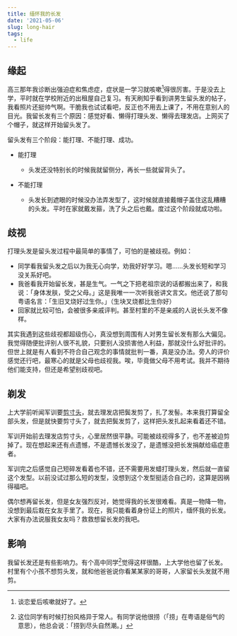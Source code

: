 ```yaml
---
title: 缅怀我的长发
date: '2021-05-06'
slug: long-hair
tags:
  - life
---
```


## 缘起

高三那年我诊断出强迫症和焦虑症，症状是一学习就咳嗽[^sou]得很厉害。于是没去上学，平时就在学校附近的出租屋自己复习。有天刷知乎看到讲男生留头发的帖子，我看照片还挺帅气啊。干脆我也试试看吧，反正也不用去上课了，不用在意别人的目光。我留长发有三个原因：感觉好看、懒得打理头发、懒得去理发店。上网买了个帽子，就这样开始留头发了。

[^sou]: 谈恋爱后咳嗽就好了。

留头发有三个阶段：能打理、不能打理、成功。

- 能打理

    - 头发还没特别长的时候我就留侧分，再长一些就留背头了。

- 不能打理

    - 头发长到遮眼的时候没办法弄发型了，这时候就直接戴帽子盖住这乱糟糟的头发。平时在家就戴发箍，洗了头之后也戴。度过这个阶段就成功啦。

## 歧视

打理头发是留头发过程中最简单的事情了，可怕的是被歧视。例如：

- 同学看我留头发之后以为我无心向学，劝我好好学习。嗯……头发长短和学习没关系好吧。
- 我爸看我开始留长发，甚是生气。一气之下把老祖宗说的话都搬出来了，和我说：「身体发肤，受之父母。」这是我唯一一次听我爸讲文言文。他还说了那句粤语名言：「生旧叉烧好过生你。」（生块叉烧都比生你好）
- 回家就比较可怕，会被很多亲戚评判。甚至村里的不是亲戚的人说长头发不像样。

其实我遇到这些歧视都超级伤心，真没想到周围有人对男生留长发有那么大偏见。我觉得随便批评别人很不礼貌，只要别人没损害他人利益，那就没什么好批评的。但世上就是有人看到不符合自己观念的事情就批判一番，真是没办法。旁人的评价感觉还行吧，最寒心的就是父母也歧视我。唉，毕竟做父母不用考试。我并不期待他们能支持，但还是希望别歧视吧。

## 剃发

上大学前听闻军训要[剪寸头](/zh-cn/post/2020/11/28/nobody-in-university/)，就去理发店把鬓发剪了，扎了发髻。本来我打算留全部头发，但是就快要剪寸头了，就去把鬓发剪了，这样把头发扎起来看着还不错。

军训开始前去理发店剪寸头，心里居然很平静。可能被歧视得多了，也不差被迫剪掉了。现在想起来还有点遗憾，不是遗憾长发没了，是遗憾没把长发捐献给癌症患者。

军训完之后感觉自己短碎发看着也不错，还不需要用发蜡打理头发，然后就一直留这个发型。以前没试过那么短的发型，没想到这个发型挺适合自己的，这算是因祸得福吧。

偶尔想再留长发，但是女友强烈反对，她觉得我的长发很难看。真是一物降一物，没想到最后栽在女友手里了。现在，我只能看着身份证上的照片，缅怀我的长发。大家有办法说服我女友吗？救救想留长发的我吧。

## 影响

我留长发还是有些影响力。有个高中同学[^xue]觉得这样很酷，上大学他也留了长发。村里有个小孩不想剪头发，就和他爸爸说你看某某家的哥哥，人家留长头发就不用剪。

[^xue]: 这位同学有时候打扮风格异于常人。有同学说他很捞（「捞」在粤语是俗气的意思），他总会说：「捞到尽头自然潮。」
